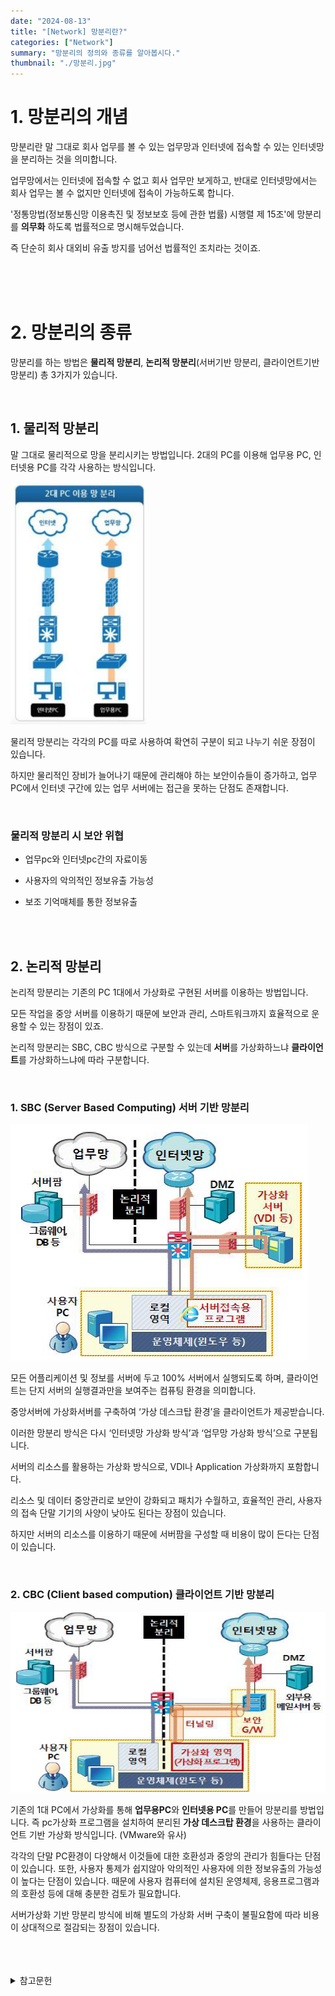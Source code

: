 ```yaml
---
date: "2024-08-13"
title: "[Network] 망분리란?"
categories: ["Network"]
summary: "망분리의 정의와 종류를 알아봅시다."
thumbnail: "./망분리.jpg"
---
```


# 1. 망분리의 개념

망분리란 말 그대로 회사 업무를 볼 수 있는 업무망과 인터넷에 접속할 수 있는 인터넷망을 분리하는 것을 의미합니다.

업무망에서는 인터넷에 접속할 수 없고 회사 업무만 보게하고, 반대로 인터넷망에서는 회사 업무는 볼 수 없지만 인터넷에 접속이 가능하도록 합니다.

'정통망법(정보통신망 이용촉진 및 정보보호 등에 관한 법률) 시행렬 제 15조'에 망분리를 **의무화** 하도록 법률적으로 명시해두었습니다.

즉 단순히 회사 대외비 유출 방지를 넘어선 법률적인 조치라는 것이죠.

 <br>
 <br>
 <br>

# 2. 망분리의 종류

망분리를 하는 방법은 **물리적 망분리**, **논리적 망분리**(서버기반 망분리, 클라이언트기반 망분리) 총 3가지가 있습니다.

 <br>

## 1. 물리적 망분리

말 그대로 물리적으로 망을 분리시키는 방법입니다. 2대의 PC를 이용해 업무용 PC, 인터넷용 PC를 각각 사용하는 방식입니다.

![물리적망분리](물리적망분리.png)

물리적 망분리는 각각의 PC를 따로 사용하여 확연히 구분이 되고 나누기 쉬운 장점이 있습니다.

하지만 물리적인 장비가 늘어나기 때문에 관리해야 하는 보안이슈들이 증가하고, 업무 PC에서 인터넷 구간에 있는 업무 서버에는 접근을 못하는 단점도 존재합니다.

<br>

### 물리적 망분리 시 보안 위협

- 업무pc와 인터넷pc간의 자료이동

- 사용자의 악의적인 정보유출 가능성

- 보조 기억매체를 통한 정보유출

 <br>
 <br>

## 2. 논리적 망분리

논리적 망분리는 기존의 PC 1대에서 가상화로 구현된 서버를 이용하는 방법입니다.

모든 작업을 중앙 서버를 이용하기 때문에 보안과 관리, 스마트워크까지 효율적으로 운용할 수 있는 장점이 있죠.

논리적 망분리는 SBC, CBC 방식으로 구분할 수 있는데 **서버**를 가상화하느냐 **클라이언트**를 가상화하느냐에 따라 구분합니다.

 <br>

### 1. SBC (Server Based Computing) 서버 기반 망분리

![서버기반망분리](서버기반망분리.png)

모든 어플리케이션 및 정보를 서버에 두고 100% 서버에서 실행되도록 하며, 클라이언트는 단지 서버의 실행결과만을 보여주는 컴퓨팅 환경을 의미합니다.

중앙서버에 가상화서버를 구축하여 ‘가상 데스크탑 환경’을 클라이언트가 제공받습니다.

이러한 망분리 방식은 다시 ‘인터넷망 가상화 방식’과 ‘업무망 가상화 방식’으로 구분됩니다.

서버의 리소스를 활용하는 가상화 방식으로, VDI나 Application 가상화까지 포함합니다.

리소스 및 데이터 중앙관리로 보안이 강화되고 패치가 수월하고, 효율적인 관리, 사용자의 접속 단말 기기의 사양이 낮아도 된다는 장점이 있습니다.

하지만 서버의 리소스를 이용하기 때문에 서버팜을 구성할 때 비용이 많이 든다는 단점이 있습니다.

 <br>

### 2. CBC (Client based compution) 클라이언트 기반 망분리

![컴퓨터기반망분리](컴퓨터기반망분리.png)

기존의 1대 PC에서 가상화를 통해 **업무용PC**와 **인터넷용 PC**를 만들어 망분리를 방법입니다. 즉 pc가상화 프로그램을 설치하여 분리된 **가상 데스크탑 환경**을 사용하는 클라이언트 기반 가상화 방식입니다. (VMware와 유사)

각각의 단말 PC환경이 다양해서 이것들에 대한 호환성과 중앙의 관리가 힘들다는 단점이 있습니다. 또한, 사용자 통제가 쉽지않아 악의적인 사용자에 의한 정보유출의 가능성이 높다는 단점이 있습니다. 때문에 사용자 컴퓨터에 설치된 운영체제, 응용프로그램과의 호환성 등에 대해 충분한 검토가 필요합니다.

서버가상화 기반 망분리 방식에 비해 별도의 가상화 서버 구축이 불필요함에 따라 비용이 상대적으로 절감되는 장점이 있습니다.

<br>
<br>
<br>

<details>

<summary>참고문헌</summary>

<div markdown="1">

https://potato-yong.tistory.com/4

</div>

</details>

